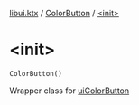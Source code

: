 [libui.ktx](../index.md) / [ColorButton](index.md) / [&lt;init&gt;](./-init-.md)

# &lt;init&gt;

`ColorButton()`

Wrapper class for [uiColorButton](../../libui/ui-color-button.md)

